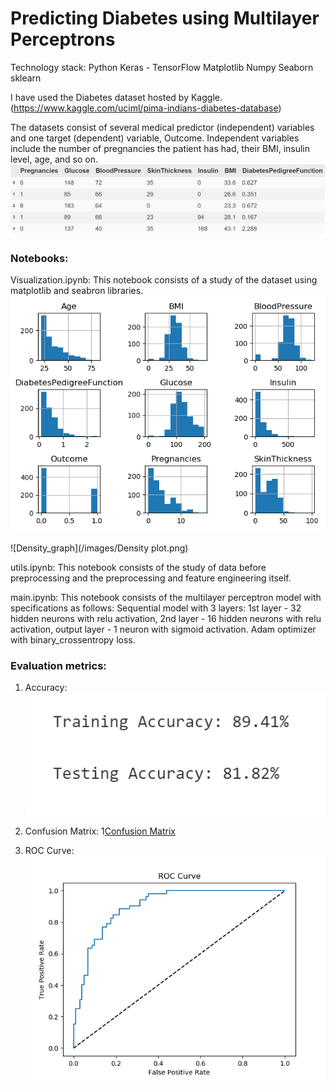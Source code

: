 # Predicting Diabetes using Multilayer Perceptrons

Technology stack:
Python
Keras - TensorFlow
Matplotlib
Numpy
Seaborn
sklearn

I have used the Diabetes dataset hosted by Kaggle. (https://www.kaggle.com/uciml/pima-indians-diabetes-database)

The datasets consist of several medical predictor (independent) variables and one target (dependent) variable, Outcome. Independent variables include the number of pregnancies the patient has had, their BMI, insulin level, age, and so on.
![Dataset](/images/Dataset_head.png)
### Notebooks:
Visualization.ipynb: This notebook consists of a study of the dataset using matplotlib and seabron libraries.
![Histogram](/images/Histogram_data.png)

![Density_graph](/images/Density plot.png)

utils.ipynb: This notebook consists of the study of data before preprocessing and the preprocessing and feature engineering itself.

main.ipynb: This notebook consists of the multilayer perceptron model with specifications as follows:
Sequential model with 3 layers: 1st layer - 32 hidden neurons with relu activation, 2nd layer - 16 hidden neurons with relu activation, output layer - 1 neuron with sigmoid activation. Adam optimizer with binary_crossentropy loss.

### Evaluation metrics:
1. Accuracy:
![Accuracy](/images/Accuracy.png)

2. Confusion Matrix:
1[Confusion Matrix](/images/Confusion_Matrix.png)

3. ROC Curve:
![ROC Curve](/images/ROC_curve.png)
